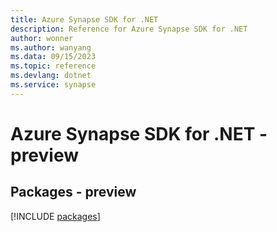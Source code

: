 ```yaml
---
title: Azure Synapse SDK for .NET
description: Reference for Azure Synapse SDK for .NET
author: wonner
ms.author: wanyang
ms.data: 09/15/2023
ms.topic: reference
ms.devlang: dotnet
ms.service: synapse
---
```

# Azure Synapse SDK for .NET - preview
## Packages - preview
[!INCLUDE [packages](synapse-index.md)]
